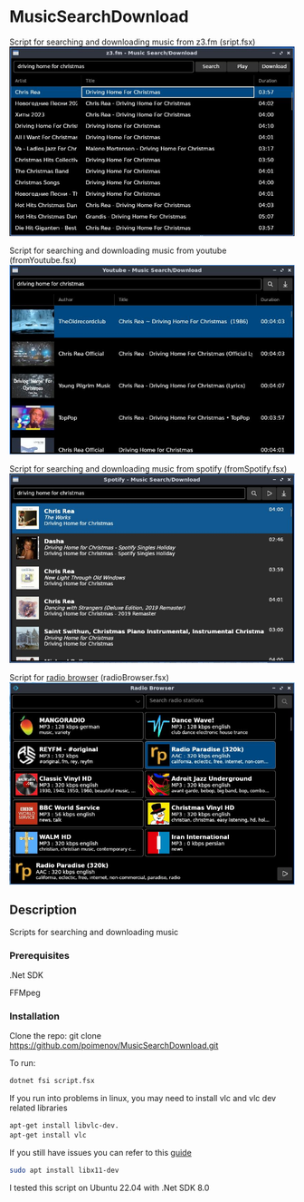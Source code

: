 # MusicSearchDownload

Script for searching and downloading music from z3.fm (sript.fsx)
![Screenshot of the script UI](/img/screen.jpg)

Script for searching and downloading music from youtube (fromYoutube.fsx)
![Screenshot of the script UI](/img/screen1.jpg)

Script for searching and downloading music from spotify (fromSpotify.fsx)
![Screenshot of the script UI](/img/screen2.jpg)

Script for [radio browser](https://www.radio-browser.info/) (radioBrowser.fsx)
![Screenshot of the script UI](/img/screen3.jpg)

## Description

Scripts for searching and downloading music

### Prerequisites

.Net SDK 

FFMpeg

### Installation

Clone the repo:
git clone https://github.com/poimenov/MusicSearchDownload.git

To run:

```bash
dotnet fsi script.fsx
```

If you run into problems in linux, you may need to install vlc and vlc dev related libraries

```bash
apt-get install libvlc-dev.
apt-get install vlc
```

If you still have issues you can refer to this [guide](https://code.videolan.org/videolan/LibVLCSharp/blob/3.x/docs/linux-setup.md)

```bash
sudo apt install libx11-dev
```

I tested this script on Ubuntu 22.04 with .Net SDK 8.0